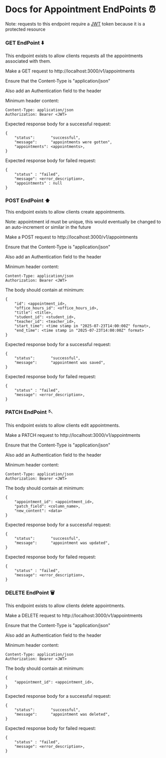 <h1>Docs for Appointment EndPoints ⏰</h1>

<p>Note: requests to this endpoint require a <a href="https://github.com/golang-jwt/jwt">JWT</a> token because it is a protected resource</p>

<h3>GET EndPoint ⬇️</h3>
<p>This endpoint exists to allow clients requests all the appointments associated with them.</p>
<p>Make a GET request to http://localhost:3000/v1/appointments</p>
<p>Ensure that the Content-Type is "application/json"</p>
<p>Also add an Authentication field to the header</p>
<p>Minimum header content:</p>

```
Content-Type: application/json
Authorization: Bearer <JWT>
```

<p>Expected response body for a successful request:</p>

```
{
    "status":       "successful",
	"message":      "appointments were gotten",
	"appointments": <appointments>,
}

```

<p>Expected response body for failed request:</p>

```
{
    "status" : "failed",
    "message": <error_description>,
    "appointments" : null
}
```

<h3>POST EndPoint ⬆️</h3>
<p>This endpoint exists to allow clients create appointments.</p>
<p>Note: appointment id must be unique, this would eventually be changed to an auto-increment or similar in the future</p>
<p>Make a POST request to http://localhost:3000/v1/appointments</p>
<p>Ensure that the Content-Type is "application/json"</p>
<p>Also add an Authentication field to the header</p>
<p>Minimum header content:</p>

```
Content-Type: application/json
Authorization: Bearer <JWT>
```

<p>The body should contain at minimum:</p>

```
{
    "id": <appointment_id>,
    "office_hours_id": <office_hours_id>,
    "title": <title>,
    "student_id": <student_id>,
    "teacher_id": <teacher_id>,
    "start_time": <time stamp in "2025-07-23T14:00:00Z" format>,
    "end_time": <time stamp in "2025-07-23T14:00:00Z" format>
}

```

<p>Expected response body for a successful request:</p>

```
{
    "status":       "successful",
	"message":      "appointment was saved",
}

```

<p>Expected response body for failed request:</p>

```
{
    "status" : "failed",
    "message": <error_description>,
}
```

<h3>PATCH EndPoint 🪡</h3>
<p>This endpoint exists to allow clients edit appointments.</p>
<p>Make a PATCH request to http://localhost:3000/v1/appointments</p>
<p>Ensure that the Content-Type is "application/json"</p>
<p>Also add an Authentication field to the header</p>
<p>Minimum header content:</p>

```
Content-Type: application/json
Authorization: Bearer <JWT>
```

<p>The body should contain at minimum:</p>

```
{
    "appointment_id": <appointment_id>,
    "patch_field": <column_name>,
    "new_content": <data>
}

```

<p>Expected response body for a successful request:</p>

```
{
    "status":       "successful",
	"message":      "appointment was updated",
}

```

<p>Expected response body for failed request:</p>

```
{
    "status" : "failed",
    "message": <error_description>,
}
```

<h3>DELETE EndPoint 🗑️</h3>
<p>This endpoint exists to allow clients delete appointments.</p>
<p>Make a DELETE request to http://localhost:3000/v1/appointments</p>
<p>Ensure that the Content-Type is "application/json"</p>
<p>Also add an Authentication field to the header</p>
<p>Minimum header content:</p>

```
Content-Type: application/json
Authorization: Bearer <JWT>
```

<p>The body should contain at minimum:</p>

```
{
    "appointment_id": <appointment_id>,
}

```

<p>Expected response body for a successful request:</p>

```
{
    "status":       "successful",
	"message":      "appointment was deleted",
}

```

<p>Expected response body for failed request:</p>

```
{
    "status" : "failed",
    "message": <error_description>,
}
```
